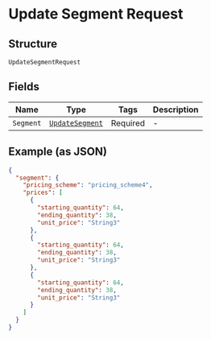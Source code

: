 
# Update Segment Request

## Structure

`UpdateSegmentRequest`

## Fields

| Name | Type | Tags | Description |
|  --- | --- | --- | --- |
| `Segment` | [`UpdateSegment`](../../doc/models/update-segment.md) | Required | - |

## Example (as JSON)

```json
{
  "segment": {
    "pricing_scheme": "pricing_scheme4",
    "prices": [
      {
        "starting_quantity": 64,
        "ending_quantity": 38,
        "unit_price": "String3"
      },
      {
        "starting_quantity": 64,
        "ending_quantity": 38,
        "unit_price": "String3"
      },
      {
        "starting_quantity": 64,
        "ending_quantity": 38,
        "unit_price": "String3"
      }
    ]
  }
}
```

